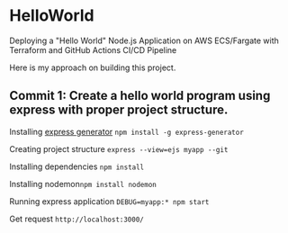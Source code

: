 # HelloWorld
Deploying a "Hello World" Node.js Application on AWS ECS/Fargate with Terraform and GitHub Actions CI/CD Pipeline

Here is my approach on building this project.

## Commit 1: Create a hello world program using express with proper project structure.

Installing [express generator](https://expressjs.com/en/starter/generator.html) ```npm install -g express-generator```

Creating project structure ```express --view=ejs myapp --git```

Installing dependencies ```npm install```

Installing nodemon```npm install nodemon```

Running express application ```DEBUG=myapp:* npm start```

Get request ```http://localhost:3000/```

